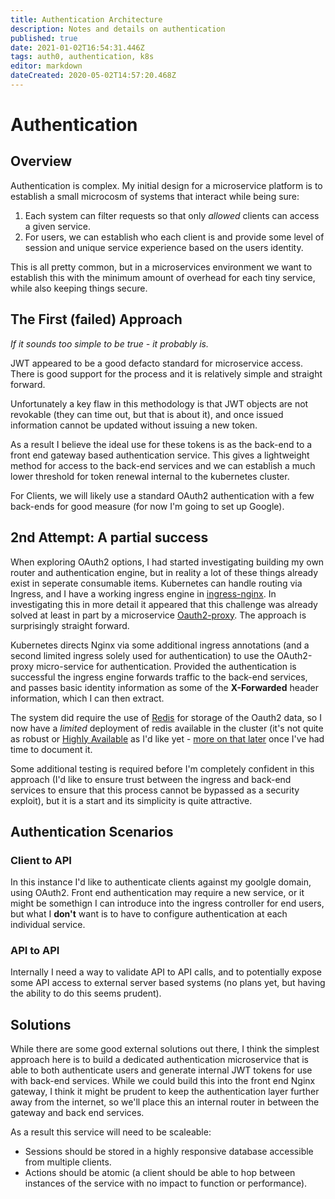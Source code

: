 ```yaml
---
title: Authentication Architecture
description: Notes and details on authentication
published: true
date: 2021-01-02T16:54:31.446Z
tags: auth0, authentication, k8s
editor: markdown
dateCreated: 2020-05-02T14:57:20.468Z
---
```


# Authentication

## Overview
Authentication is complex. My initial design for a microservice platform is to establish a small microcosm of systems that interact while being sure:
1. Each system can filter requests so that only *allowed* clients can access a given service. 
2. For users, we can establish who each client is and provide some level of session and unique service experience based on the users identity. 

This is all pretty common, but in a microservices environment we want to establish this with the minimum amount of overhead for each tiny service, while also keeping things secure. 

## The First (failed) Approach
*If it sounds too simple to be true - it probably is.*

JWT appeared to be a good defacto standard for microservice access. There is good support for the process and it is relatively simple and straight forward.

Unfortunately a key flaw in this methodology is that JWT objects are not revokable (they can time out, but that is about it), and once issued information cannot be updated without issuing a new token. 

As a result I believe the ideal use for these tokens is as the back-end to a front end gateway based authentication service. This gives a lightweight method for access to the back-end services and we can establish a much lower threshold for token renewal internal to the kubernetes cluster.

For Clients, we will likely use a standard OAuth2 authentication with a few back-ends for good measure (for now I'm going to set up Google). 

## 2nd Attempt: A partial success
When exploring OAuth2 options, I had started investigating building my own router and authentication engine, but in reality a lot of these things already exist in seperate consumable items. Kubernetes can handle routing via Ingress, and I have a working ingress engine in [ingress-nginx](https://kubernetes.github.io/ingress-nginx/). In investigating this in more detail it appeared that this challenge was already solved at least in part by a microservice [Oauth2-proxy](https://github.com/oauth2-proxy/oauth2-proxy). The approach is surprisingly straight forward. 

Kubernetes directs Nginx via some additional ingress annotations (and a second limited ingress solely used for authentication) to use the OAuth2-proxy micro-service for authentication. Provided the authentication is successful the ingress engine forwards traffic to the back-end services, and passes basic identity information as some of the **X-Forwarded** header information, which I can then extract. 

The system did require the use of [Redis](https://redis.io/) for storage of the Oauth2 data, so I now have a *limited* deployment of redis available in the cluster (it's not quite as robust or [Highly Available](https://redis.io/topics/sentinel) as I'd like yet - [more on that later](Redis) once I've had time to document it.

Some additional testing is required before I'm completely confident in this approach (I'd like to ensure trust between the ingress and back-end services to ensure that this process cannot be bypassed as a security exploit), but it is a start and its simplicity is quite attractive. 

## Authentication Scenarios

### Client to API

In this instance I'd like to authenticate clients against my goolgle domain, using OAuth2. Front end authentication may require a new service, or it might be somethign I can introduce into the ingress controller for end users, but what I **don't** want is to have to configure authentication at each individual service.

### API to API

Internally I need a way to validate API to API calls, and to potentially expose some API access to external server based systems (no plans yet, but having the ability to do this seems prudent).

## Solutions
While there are some good external solutions out there, I think the simplest approach here is to build a dedicated authentication microservice that is able to both authenticate users and generate internal JWT tokens for use with back-end services. While we could build this into the front end Nginx gateway, I think it might be prudent to keep the authentication layer further away from the internet, so we'll place this an internal router in between the gateway and back end services. 

As a result this service will need to be scaleable:
* Sessions should be stored in a highly responsive database accessible from multiple clients.
* Actions should be atomic (a client should be able to hop between instances of the service with no impact to function or performance).

